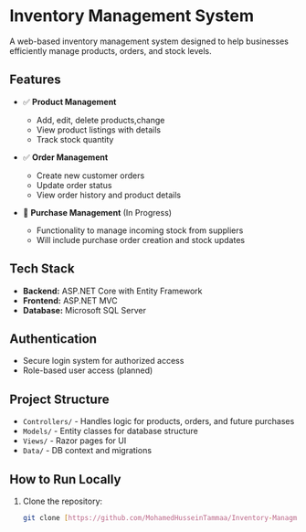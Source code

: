 # Inventory Management System

A web-based inventory management system designed to help businesses efficiently manage products, orders, and stock levels.

##  Features

- ✅ **Product Management**
  - Add, edit, delete products,change
  - View product listings with details
  - Track stock quantity

- ✅ **Order Management**
  - Create new customer orders
  - Update order status
  - View order history and product details

- 🔄 **Purchase Management** (In Progress)
  - Functionality to manage incoming stock from suppliers
  - Will include purchase order creation and stock updates

## Tech Stack

- **Backend:** ASP.NET Core with Entity Framework
- **Frontend:** ASP.NET MVC
- **Database:** Microsoft SQL Server

## Authentication

- Secure login system for authorized access
- Role-based user access (planned)

## Project Structure

- `Controllers/` - Handles logic for products, orders, and future purchases
- `Models/` - Entity classes for database structure
- `Views/` - Razor pages for UI
- `Data/` - DB context and migrations

## How to Run Locally

1. Clone the repository:
   ```bash
   git clone [https://github.com/MohamedHusseinTammaa/Inventory-Managment-System]
